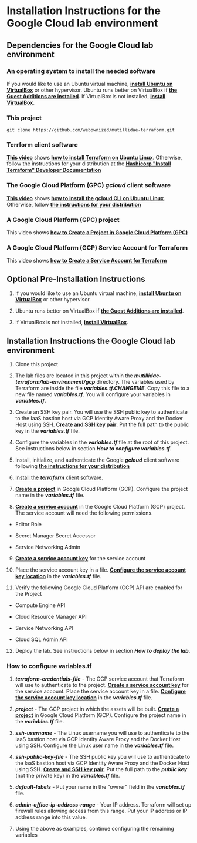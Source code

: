 # Installation Instructions for the Google Cloud lab environment

## Dependencies for the Google Cloud lab environment

### An operating system to install the needed software

If you would like to use an Ubuntu virtual machine, [**install Ubuntu on VirtualBox**](https://www.youtube.com/watch?v=Cazzls2sZVk) or other hypervisor. Ubuntu runs better on VirtualBox if [**the Guest Additions are installed**](https://www.youtube.com/watch?v=AuJGvJoMrgQ). If VirtualBox is not installed, [**install VirtualBox**](https://www.youtube.com/watch?v=61GhP8DsQMw).

### This project

`git clone https://github.com/webpwnized/mutillidae-terraform.git`

### Terrform client software

[**This video**](https://www.youtube.com/watch?v=LM3RLgNu7tU) shows [**how to install Terraform on Ubuntu Linux**](https://www.youtube.com/watch?v=LM3RLgNu7tU). Otherwise, follow the instructions for your distribution at the [**Hashicorp "Install Terraform" Developer Documentation**](https://developer.hashicorp.com/terraform/tutorials/aws-get-started/install-cli)

### The Google Cloud Platform (GPC) *gcloud* client software

[**This video**](https://www.youtube.com/watch?v=04GONi_U6zU) shows [**how to install the gcloud CLI on Ubuntu Linux**](https://www.youtube.com/watch?v=04GONi_U6zU). Otherwise, follow [**the instructions for your distribution**](https://cloud.google.com/sdk/docs/install#linux)

### A Google Cloud Platform (GPC) project

This video shows [**how to Create a Project in Google Cloud Platform (GPC)**](https://www.youtube.com/watch?v=qUgfKkeJ29Y "How to Create a Project in Google Cloud Platform (GPC)")

### A Google Cloud Platform (GCP) Service Account for Terraform

This video shows [**how to Create a Service Account for Terraform**](https://www.youtube.com/watch?v=hMcVrKgX30w "How to Create a Service Account for Terraform")

## Optional Pre-Installation Instructions

1. If you would like to use an Ubuntu virtual machine, [**install Ubuntu on VirtualBox**](https://www.youtube.com/watch?v=Cazzls2sZVk) or other hypervisor. 

2. Ubuntu runs better on VirtualBox if [**the Guest Additions are installed**](https://www.youtube.com/watch?v=AuJGvJoMrgQ). 

3. If VirtualBox is not installed, [**install VirtualBox**](https://www.youtube.com/watch?v=61GhP8DsQMw).

## Installation Instructions the Google Cloud lab environment

1. Clone this project

2. The lab files are located in this project within the ***mutillidae-terraform/lab-environment/gcp*** directory. The variables used by Terraform are inside the file ***variables.tf.CHANGEME***. Copy this file to a new file named ***variables.tf***. You will configure your variables in ***variables.tf***.

3. Create an SSH key pair. You will use the SSH public key to authenticate to the IaaS bastion host via GCP Identity Aware Proxy and the Docker Host using SSH. [**Create and SSH key pair**](https://www.youtube.com/watch?v=eUwOlc9HfZs "Linux Basics: How to Create SSH Key"). Put the full path to the public key in the ***variables.tf*** file.

4. Configure the variables in the ***variables.tf*** file at the root of this project. See instructions below in section ***How to configure variables.tf***.

5. Install, initialize, and authenticate the Google ***gcloud*** client software following [**the instructions for your distribution**](https://cloud.google.com/sdk/docs/install#linux "the instructions for your distribution")

6. [Install the ***terraform*** client software](https://developer.hashicorp.com/terraform/tutorials/aws-get-started/install-cli).

7. [**Create a project**](https://www.youtube.com/watch?v=qUgfKkeJ29Y "How to Create a Project in Google Cloud Platform (GPC)") in Google Cloud Platform (GCP). Configure the project name in the ***variables.tf*** file.

8. [**Create a service account**](https://www.youtube.com/watch?v=hMcVrKgX30w "How to Create a Service Account for Terraform") in the Google Cloud Platform (GCP) project. The service account will need the following permissions.

* Editor Role

* Secret Manager Secret Accessor

* Service Networking  Admin

9. [**Create a service account key**](https://www.youtube.com/watch?v=hMcVrKgX30w "How to Create a Service Account for Terraform") for the service account

10. Place the service account key in a file. [**Configure the service account key location**](https://www.youtube.com/watch?v=hMcVrKgX30w "How to Create a Service Account for Terraform") in the ***variables.tf*** file.

11. Verify the following Google Cloud Platform (GCP) API are enabled for the Project

* Compute Engine API

* Cloud Resource Manager API

* Service Networking API

* Cloud SQL Admin API

12. Deploy the lab. See instructions below in section ***How to deploy the lab***.

### How to configure variables.tf

1. ***terraform-credentials-file*** - The GCP service account that Terraform will use to authenticate to the project. [**Create a service account key**](https://www.youtube.com/watch?v=hMcVrKgX30w "How to Create a Service Account for Terraform") for the service account. Place the service account key in a file. [**Configure the service account key location**](https://www.youtube.com/watch?v=hMcVrKgX30w "How to Create a Service Account for Terraform") in the ***variables.tf*** file.

2. ***project*** - The GCP project in which the assets will be built. [**Create a project**](https://www.youtube.com/watch?v=qUgfKkeJ29Y "How to Create a Project in Google Cloud Platform (GPC)") in Google Cloud Platform (GCP). Configure the project name in the ***variables.tf*** file.

3. ***ssh-username*** - The Linux username you will use to authenticate to the IaaS bastion host via GCP Identity Aware Proxy and the Docker Host using SSH. Configure the Linux user name in the ***variables.tf*** file.

4. ***ssh-public-key-file*** - The SSH public key you will use to authenticate to the IaaS bastion host via GCP Identity Aware Proxy and the Docker Host using SSH. [**Create and SSH key pair**](https://www.youtube.com/watch?v=eUwOlc9HfZs "Linux Basics: How to Create SSH Key"). Put the full path to the ***public key*** (not the private key) in the ***variables.tf*** file.

5. ***default-labels*** - Put your name in the "owner" field in the ***variables.tf*** file.

6. ***admin-office-ip-address-range*** - Your IP address. Terraform will set up firewall rules allowing access from this range. Put your IP address or IP address range into this value.

7. Using the above as examples, continue configuring the remaining variables
